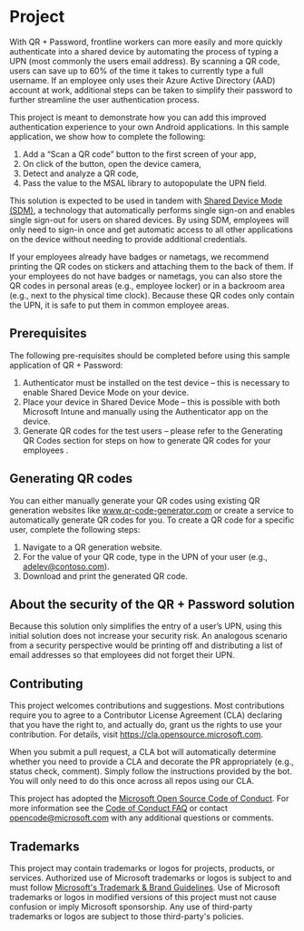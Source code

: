 # Project

With QR + Password, frontline workers can more easily and more quickly authenticate into a shared device by automating the process of typing a UPN (most commonly the users email address). By scanning a QR code, users can save up to 60% of the time it takes to currently type a full username. If an employee only uses their Azure Active Directory (AAD) account at work, additional steps can be taken to simplify their password to further streamline the user authentication process.

This project is meant to demonstrate how you can add this improved authentication experience to your own  Android applications. In this sample application, we show how to complete the following:
1.	Add a “Scan a QR code” button to the first screen of your app,
2.	On click of the button, open the device camera,
3.	Detect and analyze a QR code,
4.	Pass the value to the MSAL library to autopopulate the UPN field.

This solution is expected to be used in tandem with [Shared Device Mode (SDM)](https://learn.microsoft.com/en-us/azure/active-directory/develop/msal-shared-devices), a technology that automatically performs single sign-on and enables single sign-out for users on shared devices. By using SDM, employees will only need to sign-in once and get automatic access to all other applications on the device without needing to provide additional credentials.

If your employees already have badges or nametags, we recommend printing the QR codes on stickers and attaching them to the back of them. If your employees do not have badges or nametags, you can also store the QR codes in personal areas (e.g., employee locker) or in a backroom area (e.g., next to the physical time clock). Because these QR codes only contain the UPN, it is safe to put them in common employee areas.

## Prerequisites
The following pre-requisites should be completed before using this sample application of QR + Password:
1.	Authenticator must be installed on the test device – this is necessary to enable Shared Device Mode on your device.
2.	Place your device in Shared Device Mode – this is possible with both Microsoft Intune and manually using the Authenticator app on the device.
3.	Generate QR codes for the test users – please refer to the Generating QR Codes section for steps on how to generate QR codes for your employees .

## Generating QR codes
You can either manually generate your QR codes using existing QR generation websites like www.qr-code-generator.com or create a service to automatically generate QR codes for you. To create a QR code for a specific user, complete the following steps:
1.	Navigate to a QR generation website.
2.	For the value of your QR code, type in the UPN of your user (e.g., adelev@contoso.com).
3.	Download and print the generated QR code.

## About the security of the QR + Password solution
Because this solution only simplifies the entry of a user’s UPN, using this initial solution does not increase your security risk. An analogous scenario from a security perspective would be printing off and distributing a list of email addresses so that employees did not forget their UPN.

## Contributing

This project welcomes contributions and suggestions.  Most contributions require you to agree to a
Contributor License Agreement (CLA) declaring that you have the right to, and actually do, grant us
the rights to use your contribution. For details, visit https://cla.opensource.microsoft.com.

When you submit a pull request, a CLA bot will automatically determine whether you need to provide
a CLA and decorate the PR appropriately (e.g., status check, comment). Simply follow the instructions
provided by the bot. You will only need to do this once across all repos using our CLA.

This project has adopted the [Microsoft Open Source Code of Conduct](https://opensource.microsoft.com/codeofconduct/).
For more information see the [Code of Conduct FAQ](https://opensource.microsoft.com/codeofconduct/faq/) or
contact [opencode@microsoft.com](mailto:opencode@microsoft.com) with any additional questions or comments.

## Trademarks

This project may contain trademarks or logos for projects, products, or services. Authorized use of Microsoft 
trademarks or logos is subject to and must follow 
[Microsoft's Trademark & Brand Guidelines](https://www.microsoft.com/en-us/legal/intellectualproperty/trademarks/usage/general).
Use of Microsoft trademarks or logos in modified versions of this project must not cause confusion or imply Microsoft sponsorship.
Any use of third-party trademarks or logos are subject to those third-party's policies.
